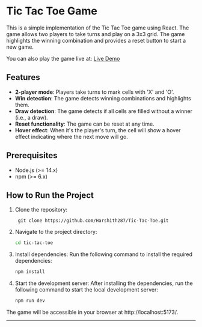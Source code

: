 # Tic Tac Toe Game

This is a simple implementation of the Tic Tac Toe game using React. The game allows two players to take turns and play on a 3x3 grid. The game highlights the winning combination and provides a reset button to start a new game.

You can also play the game live at: [Live Demo](https://harshith287-tic-tac-toe.vercel.app/)

## Features

- **2-player mode**: Players take turns to mark cells with 'X' and 'O'.
- **Win detection**: The game detects winning combinations and highlights them.
- **Draw detection**: The game detects if all cells are filled without a winner (i.e., a draw).
- **Reset functionality**: The game can be reset at any time.
- **Hover effect**: When it's the player's turn, the cell will show a hover effect indicating where the next move will go.

## Prerequisites

- Node.js (>= 14.x)
- npm (>= 6.x) 

## How to Run the Project

1. Clone the repository:

        git clone https://github.com/Harshith287/Tic-Tac-Toe.git

2. Navigate to the project directory:
	
	```bash
    cd tic-tac-toe
    ```

3. Install dependencies:
Run the following command to install the required dependencies:
    ```bash
    npm install
    ```

4. Start the development server:
	 After installing the dependencies, run the following command to start the local development server:
    ```bash
    npm run dev
    ```
The game will be accessible in your browser at http://localhost:5173/.



---
